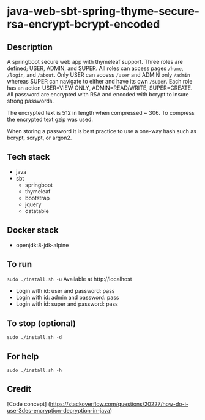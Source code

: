 # java-web-sbt-spring-thyme-secure-rsa-encrypt-bcrypt-encoded

## Description
A springboot secure web app with thymeleaf support.
Three roles are defined; USER, ADMIN, and SUPER. All roles
can access pages `/home`, `/login`, and `/about`. Only USER
can access `/user` and ADMIN only `/admin` whereas SUPER can
navigate to either and have its own `/super`. Each role
has an action USER=VIEW ONLY, ADMIN=READ/WRITE, SUPER=CREATE.
All password are encrypted with RSA and encoded with bcrypt
to insure strong passwords.

The encrypted text is 512 in length when compressed ~ 306.
To compress the encrypted text gzip was used.

When storing a password it is best practice
to use a one-way hash such as bcrypt, scrypt,
or argon2.

## Tech stack
- java
- sbt
  - springboot
  - thymeleaf
  - bootstrap
  - jquery
  - datatable

## Docker stack
- openjdk:8-jdk-alpine

## To run
`sudo ./install.sh -u`
Available at http://localhost
- Login with id: user and password: pass
- Login with id: admin and password: pass
- Login with id: super and password: pass

## To stop (optional)
`sudo ./install.sh -d`

## For help
`sudo ./install.sh -h`

## Credit
[Code concept] (https://stackoverflow.com/questions/20227/how-do-i-use-3des-encryption-decryption-in-java)

